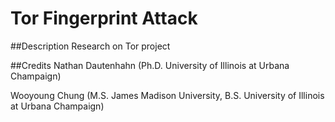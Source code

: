 Tor Fingerprint Attack
======================

##Description
Research on Tor project


##Credits
Nathan Dautenhahn (Ph.D. University of Illinois at Urbana Champaign)  

Wooyoung Chung (M.S. James Madison University, B.S. University of Illinois at Urbana Champaign)  


